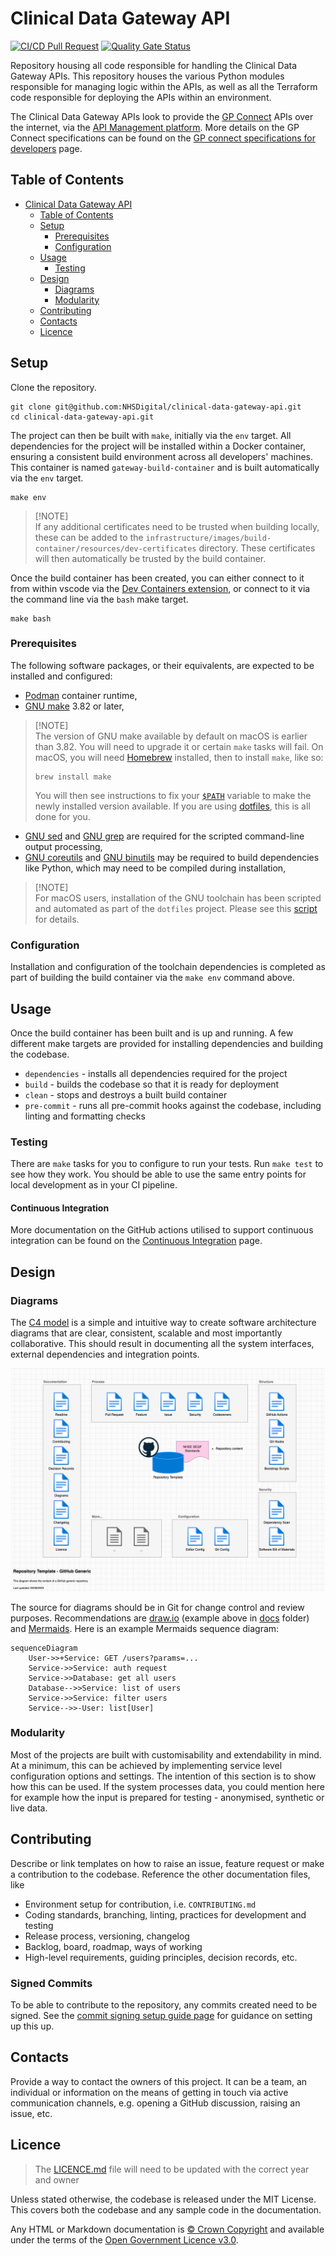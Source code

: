 # Clinical Data Gateway API

[![CI/CD Pull Request](https://github.com/nhs-england-tools/repository-template/actions/workflows/cicd-1-pull-request.yaml/badge.svg)](https://github.com/nhs-england-tools/repository-template/actions/workflows/cicd-1-pull-request.yaml)
[![Quality Gate Status](https://sonarcloud.io/api/project_badges/measure?project=repository-template&metric=alert_status)](https://sonarcloud.io/summary/new_code?id=repository-template)

Repository housing all code responsible for handling the Clinical Data Gateway APIs. This repository houses the various Python modules responsible for managing logic within the APIs, as well as all the Terraform code responsible for deploying the APIs within an environment.

The Clinical Data Gateway APIs look to provide the [GP Connect](https://digital.nhs.uk/services/gp-connect) APIs over the internet, via the [API Management platform](https://digital.nhs.uk/services/api-platform). More details on the GP Connect specifications can be found on the [GP connect specifications for developers](https://digital.nhs.uk/services/gp-connect/develop-gp-connect-services/specifications-for-developers) page.

## Table of Contents

- [Clinical Data Gateway API](#clinical-data-gateway-api)
  - [Table of Contents](#table-of-contents)
  - [Setup](#setup)
    - [Prerequisites](#prerequisites)
    - [Configuration](#configuration)
  - [Usage](#usage)
    - [Testing](#testing)
  - [Design](#design)
    - [Diagrams](#diagrams)
    - [Modularity](#modularity)
  - [Contributing](#contributing)
  - [Contacts](#contacts)
  - [Licence](#licence)

## Setup

Clone the repository.

```shell
git clone git@github.com:NHSDigital/clinical-data-gateway-api.git
cd clinical-data-gateway-api.git
```

The project can then be built with `make`, initially via the `env` target. All dependencies for the project will be installed within a Docker container, ensuring a consistent build environment across all developers' machines. This container is named `gateway-build-container` and is built automatically via the `env` target.

```shell
make env
```

> [!NOTE]<br>
> If any additional certificates need to be trusted when building locally, these can be added to the `infrastructure/images/build-container/resources/dev-certificates` directory. These certificates will then automatically be trusted by the build container.

Once the build container has been created, you can either connect to it from within vscode via the [Dev Containers extension](https://marketplace.visualstudio.com/items?itemName=ms-vscode-remote.remote-containers), or connect to it via the command line via the `bash` make target.

```shell
make bash
```

### Prerequisites

The following software packages, or their equivalents, are expected to be installed and configured:

- [Podman](https://podman.io/) container runtime,
- [GNU make](https://www.gnu.org/software/make/) 3.82 or later,

> [!NOTE]<br>
> The version of GNU make available by default on macOS is earlier than 3.82. You will need to upgrade it or certain `make` tasks will fail. On macOS, you will need [Homebrew](https://brew.sh/) installed, then to install `make`, like so:
>
> ```shell
> brew install make
> ```
>
> You will then see instructions to fix your [`$PATH`](https://github.com/nhs-england-tools/dotfiles/blob/main/dot_path.tmpl) variable to make the newly installed version available. If you are using [dotfiles](https://github.com/nhs-england-tools/dotfiles), this is all done for you.

- [GNU sed](https://www.gnu.org/software/sed/) and [GNU grep](https://www.gnu.org/software/grep/) are required for the scripted command-line output processing,
- [GNU coreutils](https://www.gnu.org/software/coreutils/) and [GNU binutils](https://www.gnu.org/software/binutils/) may be required to build dependencies like Python, which may need to be compiled during installation,

> [!NOTE]<br>
> For macOS users, installation of the GNU toolchain has been scripted and automated as part of the `dotfiles` project. Please see this [script](https://github.com/nhs-england-tools/dotfiles/blob/main/assets/20-install-base-packages.macos.sh) for details.

### Configuration

Installation and configuration of the toolchain dependencies is completed as part of building the build container via the `make env` command above.

## Usage

Once the build container has been built and is up and running. A few different make targets are provided for installing dependencies and building the codebase.

- `dependencies` - installs all dependencies required for the project
- `build` - builds the codebase so that it is ready for deployment
- `clean` - stops and destroys a built build container
- `pre-commit` - runs all pre-commit hooks against the codebase, including linting and formatting checks

### Testing

There are `make` tasks for you to configure to run your tests.  Run `make test` to see how they work.  You should be able to use the same entry points for local development as in your CI pipeline.

#### Continuous Integration

More documentation on the GitHub actions utilised to support continuous integration can be found on the [Continuous Integration](./.github/github_actions.md) page.

## Design

### Diagrams

The [C4 model](https://c4model.com/) is a simple and intuitive way to create software architecture diagrams that are clear, consistent, scalable and most importantly collaborative. This should result in documenting all the system interfaces, external dependencies and integration points.

![Repository Template](./docs/diagrams/Repository_Template_GitHub_Generic.png)

The source for diagrams should be in Git for change control and review purposes. Recommendations are [draw.io](https://app.diagrams.net/) (example above in [docs](.docs/diagrams/) folder) and [Mermaids](https://github.com/mermaid-js/mermaid). Here is an example Mermaids sequence diagram:

```mermaid
sequenceDiagram
    User->>+Service: GET /users?params=...
    Service->>Service: auth request
    Service->>Database: get all users
    Database-->>Service: list of users
    Service->>Service: filter users
    Service-->>-User: list[User]
```

### Modularity

Most of the projects are built with customisability and extendability in mind. At a minimum, this can be achieved by implementing service level configuration options and settings. The intention of this section is to show how this can be used. If the system processes data, you could mention here for example how the input is prepared for testing - anonymised, synthetic or live data.

## Contributing

Describe or link templates on how to raise an issue, feature request or make a contribution to the codebase. Reference the other documentation files, like

- Environment setup for contribution, i.e. `CONTRIBUTING.md`
- Coding standards, branching, linting, practices for development and testing
- Release process, versioning, changelog
- Backlog, board, roadmap, ways of working
- High-level requirements, guiding principles, decision records, etc.

### Signed Commits

To be able to contribute to the repository, any commits created need to be signed. See the [commit signing setup guide page](https://github.com/NHSDigital/software-engineering-quality-framework/blob/main/practices/guides/commit-signing.md) for guidance on setting up this up.

## Contacts

Provide a way to contact the owners of this project. It can be a team, an individual or information on the means of getting in touch via active communication channels, e.g. opening a GitHub discussion, raising an issue, etc.

## Licence

> The [LICENCE.md](./LICENCE.md) file will need to be updated with the correct year and owner

Unless stated otherwise, the codebase is released under the MIT License. This covers both the codebase and any sample code in the documentation.

Any HTML or Markdown documentation is [© Crown Copyright](https://www.nationalarchives.gov.uk/information-management/re-using-public-sector-information/uk-government-licensing-framework/crown-copyright/) and available under the terms of the [Open Government Licence v3.0](https://www.nationalarchives.gov.uk/doc/open-government-licence/version/3/).
